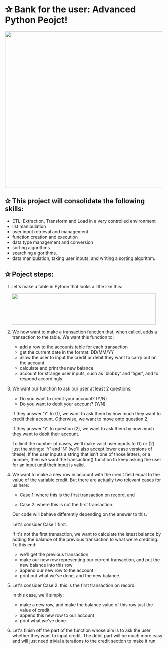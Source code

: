# ✰ Bank for the user: Advanced Python Peojct!

<p align="center">
  <img width="660" height="500" src="https://user-images.githubusercontent.com/67468718/103182205-89259780-485e-11eb-98ff-84b49a97534d.jpg">
</p>


## ✰ This project will consolidate the following skills:

  * ETL: Extraction, Transform and Load in a very controlled environment
  * list manipulation
  * user input retrieval and management
  * function creation and execution
  * data type management and conversion
  * sorting algorithms
  * searching algorithms.
  * data manipulation, taking user inputs, and writing a sorting algorithm.
  
## ✰ Poject steps:
  1. let's make a table in Python that looks a little like this:
  
  <p align="center">
  <img width="460" height="100" src="https://user-images.githubusercontent.com/67468718/103183512-cb070b80-4867-11eb-9072-36e92d63731d.JPG">
</p>

  2. We now want to make a transaction function that, when called, adds a transaction to the table. We want this function to:
     * add a row to the accounts table for each transaction
     * get the current date in the format: DD/MM/YY
     * allow the user to input the credit or debit they want to carry out on the account
     * calculate and print the new balance
     * account for strange user inputs, such as 'blobby' and 'tiger', and to respond accordingly.
     
  3. We want our function to ask our user at least 2 questions:
     * Do you want to credit your account? (Y/N)
     * Do you want to debit your account? (Y/N)

     If they answer 'Y' to (1), we want to ask them by how much they want to credit their account. Otherwise, we want to move onto question 2.

     If they answer 'Y' to question (2), we want to ask them by how much they want to debit their account.

     To limit the number of cases, we'll make valid user inputs to (1) or (2) just the strings: 'Y' and 'N' (we'll also accept lower case versions of these). If the user inputs      a string that isn't one of those letters, or a number, then we want the transaction() function to keep asking the user for an input until their input is valid.
  
  4. We want to make a new row in account with the credit field equal to the value of the variable credit. But there are actually two relevant cases for us here:
     * Case 1: where this is the first transaction on record, and

     * Case 2: where this is not the first transaction.

     Our code will behave differently depending on the answer to this.

     Let's consider Case 1 first.

     If it's not the first transaction, we want to calculate the latest balance by adding the balance of the previous transaction to what we're crediting. To this end:

       * we'll get the previous transaction
       * make our new row representing our current transaction, and put the new balance into this row
       * append our new row to the account
       * print out what we've done, and the new balance.
       
   5. Let's consider Case 2: this is the first transaction on record.

      In this case, we'll simply:

       * make a new row, and make the balance value of this row just the value of credit
       * append this new row to our account
       * print what we've done.
    
   6. Let's finish off the part of the function whose aim is to ask the user whether they want to input credit. The debit part will be much more easy and will just need trivial       alterations to the credit section to make it run.
 
 
 

